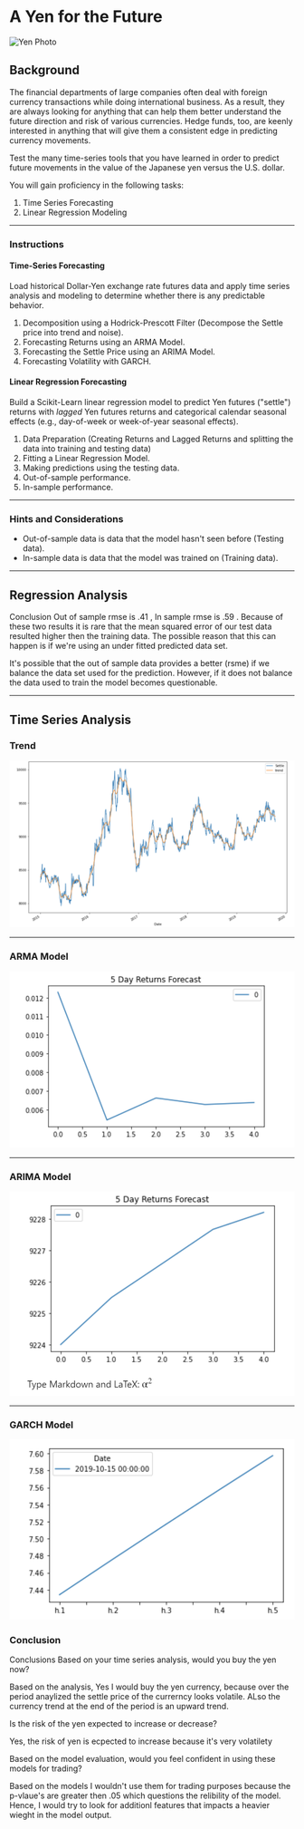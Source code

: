 # A Yen for the Future

![Yen Photo](unit-10-readme-photo.png)

## Background

The financial departments of large companies often deal with foreign currency transactions while doing international business. As a result, they are always looking for anything that can help them better understand the future direction and risk of various currencies. Hedge funds, too, are keenly interested in anything that will give them a consistent edge in predicting currency movements.

Test the many time-series tools that you have learned in order to predict future movements in the value of the Japanese yen versus the U.S. dollar.

You will gain proficiency in the following tasks:

1. Time Series Forecasting
2. Linear Regression Modeling


- - -




### Instructions

#### Time-Series Forecasting

 Load historical Dollar-Yen exchange rate futures data and apply time series analysis and modeling to determine whether there is any predictable behavior.


1. Decomposition using a Hodrick-Prescott Filter (Decompose the Settle price into trend and noise).
2. Forecasting Returns using an ARMA Model.
3. Forecasting the Settle Price using an ARIMA Model.
4. Forecasting Volatility with GARCH.



#### Linear Regression Forecasting

Build a Scikit-Learn linear regression model to predict Yen futures ("settle") returns with *lagged* Yen futures returns and categorical calendar seasonal effects (e.g., day-of-week or week-of-year seasonal effects).


1. Data Preparation (Creating Returns and Lagged Returns and splitting the data into training and testing data)
2. Fitting a Linear Regression Model.
3. Making predictions using the testing data.
4. Out-of-sample performance.
5. In-sample performance.


- - -

### Hints and Considerations

* Out-of-sample data is data that the model hasn't seen before (Testing data).
* In-sample data is data that the model was trained on (Training data).

 ---
  
 ## Regression Analysis



Conclusion
Out of sample rmse is .41 , In sample rmse is .59 . Because of these two results it is rare that the mean squared error of our test data resulted higher then the training data. The possible reason that this can happen is if we're using an under fitted predicted data set.

It's possible that the out of sample data provides a better (rsme) if we balance the data set used for the prediction. However, if it does not balance the data used to train the model becomes questionable.

 
 ---
 
 
 ## Time Series Analysis
 
 ### Trend
 
 
 <img src="Results/Settle_Trend.PNG"/>
 
 
 ---
 
 
 ### ARMA Model
 
 <img src="Results/ARMA_MODEL.PNG"/>

 
 ---
 
 
 ### ARIMA Model
 
 <img src="Results/ARIMA_MODEL.PNG"/>

 
 
 ---
 
 ### GARCH Model
 
 <img src="Results/GARCH_MODEL.PNG"/>
 

### Conclusion 

Conclusions
Based on your time series analysis, would you buy the yen now?

Based on the analysis, Yes I would buy the yen currency, because over the period anaylized the settle price of the currerncy looks volatile. ALso the currency trend at the end of the period is an upward  trend.

Is the risk of the yen expected to increase or decrease?

 Yes, the risk of yen is ecpected to increase because  it's very volatilety  

Based on the model evaluation, would you feel confident in using these models for trading?

Based on the models I wouldn't use them for trading purposes because the p-vlaue's are greater then .05  which  questions the relibility of the model. Hence,  I would try to look for additionl features that impacts a heavier wieght in the model output. 
